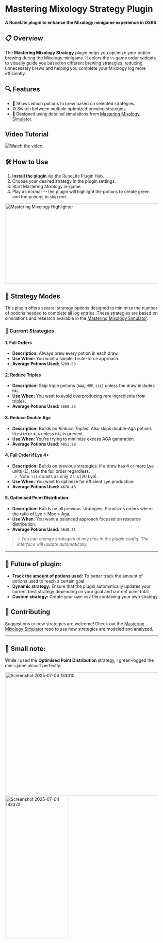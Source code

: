 # Mastering Mixology Strategy Plugin

**A RuneLite plugin to enhance the Mixology minigame experience in OSRS.**

## 📋 Overview

The **Mastering Mixology Strategy** plugin helps you optimize your potion brewing during the Mixology minigame. It colors the in-game order widgets to visually guide you based on different brewing strategies, reducing unnecessary brews and helping you complete your Mixology log more efficiently.

## 🔍 Features

- 🔄 Shows which potions to brew based on selected strategies.
- ⚙️ Switch between multiple optimized brewing strategies.
- 🧠 Designed using detailed simulations from [Mastering Mixology Simulator](https://github.com/saladuit/Mastering_Mixology_Simulator).

## Video Tutorial

[![Watch the video](https://img.youtube.com/vi/QOWP84_fKfo/0.jpg)](https://youtu.be/QOWP84_fKfo?t=267)

## 🛠️ How to Use

1. **Install the plugin** via the RuneLite Plugin Hub.
2. Choose your desired strategy in the plugin settings.
3. Start Mastering Mixology in-game.
4. Play as normal — the plugin will highlight the potions to create green and the potions to skip red.
   
<img width="512" height="262" alt="Mastering Mixology Highlighter" src="https://github.com/user-attachments/assets/7a5a47cf-0d9c-49a4-8239-d7bd542eefce" />

## 🎯 Strategy Modes

This plugin offers several strategy options designed to minimize the number of potions needed to complete all log entries. These strategies are based on simulations and research available in the [Mastering Mixology Simulator](https://github.com/saladuit/Mastering_Mixology_Simulator).

### 🔄 Current Strategies

#### 1. **Full Orders**
- **Description:** Always brew every potion in each draw.
- **Use When:** You want a simple, brute-force approach.
- **Average Potions Used:** `5289.53`

#### 2. **Reduce Triples**
- **Description:** Skip triple potions (`AAA`, `MMM`, `LLL`) unless the draw includes `MAL`.
- **Use When:** You want to avoid overproducing rare ingredients from triples.
- **Average Potions Used:** `5060.33`

#### 3. **Reduce Double Aga**
- **Description:** Builds on *Reduce Triples*. Also skips double-Aga potions like `AAM` or `ALA` unless `MAL` is present.
- **Use When:** You're trying to minimize excess AGA generation.
- **Average Potions Used:** `4851.29`

#### 4. **Full Order if Lye 4+**
- **Description:** Builds on previous strategies. If a draw has 4 or more Lye units (L), take the full order regardless.
    - Note: `LLL` counts as only 2 L's (20 Lye).
- **Use When:** You want to optimize for efficient Lye production.
- **Average Potions Used:** `4678.46`

#### 5. **Optimised Point Distribution**
- **Description:** Builds on all previous strategies. Prioritizes orders where the ratio of Lye > Mox > Aga.
- **Use When:** You want a balanced approach focused on resource distribution.
- **Average Potions Used:** `4648.31`

> 💡 *You can change strategies at any time in the plugin config. The interface will update automatically.*

---

## 🔮 Future of plugin:
- **Track the amount of potions used:** To better track the amount of potions used to reach a certain goal
- **Dynamic strategy:** Ensure that the plugin automatically updates your current best strategy depending on your goal and current point total
- **Custom strategy:** Create your own csv file containing your own strategy

## 🤝 Contributing

Suggestions or new strategies are welcome! Check out the [Mastering Mixology Simulator](https://github.com/saladuit/Mastering_Mixology_Simulator) repo to see how strategies are modeled and analyzed.

---

## 📝 Small note:

While I used the **Optimised Point Distribution** strategy, I green-logged the mini-game almost perfectly.

<img width="618" height="406" alt="Screenshot 2025-07-04 183010" src="https://github.com/user-attachments/assets/fad1e5fb-00f2-4013-ac27-59401b186d46" />

<img width="208" height="467" alt="Screenshot 2025-07-04 183322" src="https://github.com/user-attachments/assets/6e48a08a-cd37-431e-96f8-ac3c998f01b7" />
